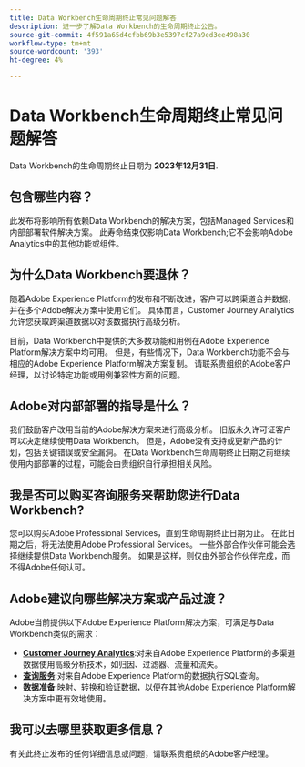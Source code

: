 ```yaml
---
title: Data Workbench生命周期终止常见问题解答
description: 进一步了解Data Workbench的生命周期终止公告。
source-git-commit: 4f591a65d4cfbb69b3e5397cf27a9ed3ee498a30
workflow-type: tm+mt
source-wordcount: '393'
ht-degree: 4%

---
```



# Data Workbench生命周期终止常见问题解答

Data Workbench的生命周期终止日期为 **2023年12月31日**.

## 包含哪些内容？

此发布将影响所有依赖Data Workbench的解决方案，包括Managed Services和内部部署软件解决方案。 此寿命结束仅影响Data Workbench;它不会影响Adobe Analytics中的其他功能或组件。

## 为什么Data Workbench要退休？

随着Adobe Experience Platform的发布和不断改进，客户可以跨渠道合并数据，并在多个Adobe解决方案中使用它们。 具体而言，Customer Journey Analytics允许您获取跨渠道数据以对该数据执行高级分析。

目前，Data Workbench中提供的大多数功能和用例在Adobe Experience Platform解决方案中均可用。 但是，有些情况下，Data Workbench功能不会与相应的Adobe Experience Platform解决方案复制。 请联系贵组织的Adobe客户经理，以讨论特定功能或用例兼容性方面的问题。

## Adobe对内部部署的指导是什么？

我们鼓励客户改用当前的Adobe解决方案来进行高级分析。 旧版永久许可证客户可以决定继续使用Data Workbench。 但是，Adobe没有支持或更新产品的计划，包括关键错误或安全漏洞。 在Data Workbench生命周期终止日期之前继续使用内部部署的过程，可能会由贵组织自行承担相关风险。

## 我是否可以购买咨询服务来帮助您进行Data Workbench?

您可以购买Adobe Professional Services，直到生命周期终止日期为止。 在此日期之后，将无法使用Adobe Professional Services。 一些外部合作伙伴可能会选择继续提供Data Workbench服务。 如果是这样，则仅由外部合作伙伴完成，而不得Adobe任何认可。

## Adobe建议向哪些解决方案或产品过渡？

Adobe当前提供以下Adobe Experience Platform解决方案，可满足与Data Workbench类似的需求：

* [**Customer Journey Analytics**](https://experienceleague.adobe.com/docs/analytics-platform/using/cja-landing.html?lang=zh-Hans):对来自Adobe Experience Platform的多渠道数据使用高级分析技术，如归因、过滤器、流量和流失。
* [**查询服务**](https://experienceleague.adobe.com/docs/experience-platform/query/home.html?lang=zh-Hans):对来自Adobe Experience Platform的数据执行SQL查询。
* [**数据准备**](https://experienceleague.adobe.com/docs/experience-platform/data-prep/home.html?lang=zh-Hans):映射、转换和验证数据，以便在其他Adobe Experience Platform解决方案中更有效地使用。

## 我可以去哪里获取更多信息？

有关此终止发布的任何详细信息或问题，请联系贵组织的Adobe客户经理。
